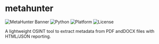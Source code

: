 # metahunter
![MetaHunter Banner](banner.png)
![Python](https://img.shields.io/badge/Python-3.8+-blue?logo=python)
![Platform](https://img.shields.io/badge/Platform-Kali%20Linux-informational?logo=linux)
![License](https://img.shields.io/badge/License-MIT-brightgreen)

A lightweight OSINT tool to extract metadata from PDF andDOCX files with HTML/JSON reporting.
